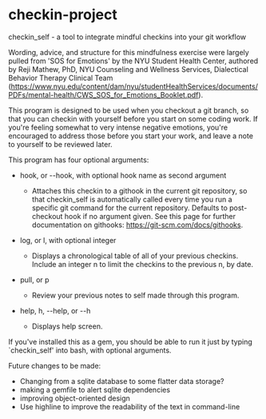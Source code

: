 # checkin-project

checkin_self - a tool to integrate mindful checkins into your git workflow

Wording, advice, and structure for this mindfulness exercise were largely pulled from 'SOS for Emotions' by the NYU Student Health Center, authored by Reji Mathew, PhD, NYU Counseling and Wellness Services, Dialectical Behavior Therapy Clinical Team (https://www.nyu.edu/content/dam/nyu/studentHealthServices/documents/PDFs/mental-health/CWS_SOS_for_Emotions_Booklet.pdf).

This program is designed to be used when you checkout a git branch, so that you can checkin with yourself before you start on some coding work. If you're feeling somewhat to very intense negative emotions, you're encouraged to address those before you start your work, and leave a note to yourself to be reviewed later.

This program has four optional arguments:

- hook, or --hook, with optional hook name as second argument

  - Attaches this checkin to a githook in the current git repository, so that checkin_self is automatically called every time you run a specific git command for the current repository. Defaults to post-checkout hook if no argument given. See this page for further documentation on githooks: https://git-scm.com/docs/githooks.

- log, or l, with optional integer

  - Displays a chronological table of all of your previous checkins. Include an integer n to limit the checkins to the previous n, by date.

- pull, or p

  - Review your previous notes to self made through this program.

- help, h, --help, or --h

  - Displays help screen.

If you've installed this as a gem, you should be able to run it just by typing `checkin_self' into bash, with optional arguments.

Future changes to be made:

- Changing from a sqlite database to some flatter data storage?
- making a gemfile to alert sqlite dependencies
- improving object-oriented design
- Use highline to improve the readability of the text in command-line